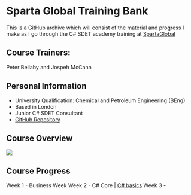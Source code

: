 # **Sparta Global Training Bank**
This is a GitHub archive which will consist of the material and progress I make as I go through the C# SDET academy training
at [SpartaGlobal](https://www.spartaglobal.com/)

## Course Trainers:
Peter Bellaby and Jospeh McCann

## Personal Information
- University Qualification: Chemical and Petroleum Engineering (BEng)
- Based in London
- Junior C# SDET Consultant
- [GitHub Repository](https://github.com/Faisalk175/Engineering134.git)

## Course Overview
<img src="https://customerspartaglobal--c.documentforce.com/sfc/dist/version/renditionDownload?rendition=SVGZ&versionId=0683Y00000KXyoA&operationContext=DELIVERY&contentId=05T3Y00001AA0hD&page=0&d=/a/3Y000000Qpog/jQdwqE_u2ThhydePVzcyNUzHKxjlqIb_9ldLM1ctStI&oid=00D1t000000wJJg&dpt=null&viewId=">

## Course Progress
 Week 1 - Business Week
 Week 2 - C# Core | [C# basics](https://github.com/Faisalk175/Engineering134/tree/main/Week%202/HelloWorld)
 Week 3 - 